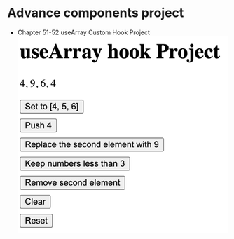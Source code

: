 # Advance components project

- Chapter 51-52 useArray Custom Hook Project
![output](51-52-useArray.png)
